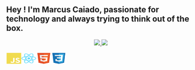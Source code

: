 ## Hey ! I'm Marcus Caiado, passionate for technology and always trying to think out of the box.
<div align="center">
  <a href="https://github.com/marcuscaiado">
  <img height="180em" src="https://github-readme-stats.vercel.app/api?username=marcuscaiado&show_icons=true&theme=dracula&include_all_commits=true&count_private=true"/>
  <img height="180em" src="https://github-readme-stats.vercel.app/api/top-langs/?username=marcuscaiado&layout=compact&langs_count=7&theme=dracula"/>
</div>
<div style="display: inline_block"><br>
  <img align="left" alt="Marcus-Js" height="30" width="40" src="https://raw.githubusercontent.com/devicons/devicon/master/icons/javascript/javascript-plain.svg">
  <img align="left" alt="Marcus-React" height="30" width="40" src="https://raw.githubusercontent.com/devicons/devicon/master/icons/react/react-original.svg">
  <img align="left" alt="Marcus-HTML" height="30" width="40" src="https://raw.githubusercontent.com/devicons/devicon/master/icons/html5/html5-original.svg">
  <img align="left" alt="Marcus-CSS" height="30" width="40" src="https://raw.githubusercontent.com/devicons/devicon/master/icons/css3/css3-original.svg">
</div>
  
  ##

